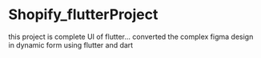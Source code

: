 # Shopify_flutterProject
this project is complete UI of flutter... converted the complex figma design in dynamic form using flutter and dart
